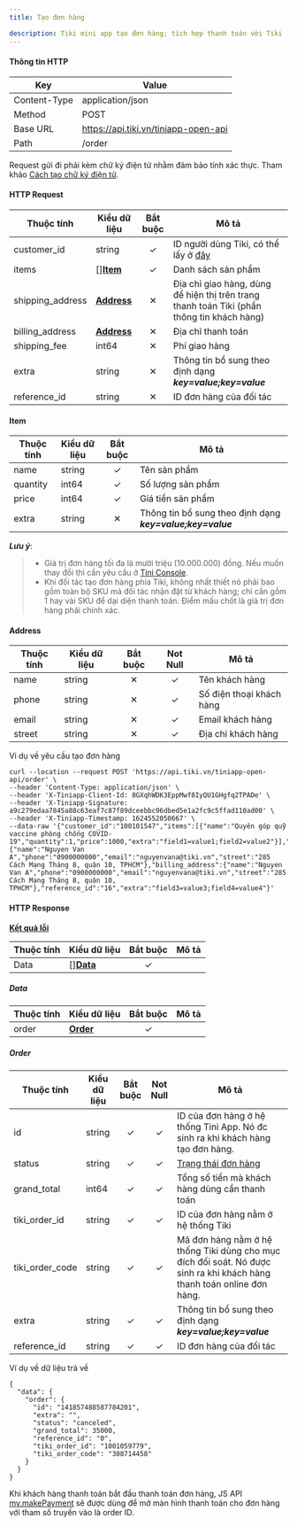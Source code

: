 ```yaml
---
title: Tạo đơn hàng

description: Tiki mini app tạo đơn hàng; tích hợp thanh toán với Tiki
---
```


#### Thông tin HTTP

| Key          | Value                                |
| ------------ | ------------------------------------ |
| Content-Type | application/json                     |
| Method       | POST                                 |
| Base URL     | https://api.tiki.vn/tiniapp-open-api |
| Path         | /order                               |

Request gửi đi phải kèm chữ ký điện tử nhằm đảm bảo tính xác thực. Tham khảo [Cách tạo chữ ký điện tử](../platform-api/calculate-signature).

#### HTTP Request

| Thuộc tính       | Kiểu dữ liệu            | Bắt buộc | Mô tả                                                                                                |
| ---------------- | ----------------------- | :------: | ---------------------------------------------------------------------------------------------------- |
| customer_id      | string                  |    ✓     | ID người dùng Tiki, có thể lấy ở [đây](../platform-api/exchange-auth-token#get-info-from-auth-token) |
| items            | []**[Item](#item)**     |    ✓     | Danh sách sản phẩm                                                                                   |
| shipping_address | **[Address](#address)** |    ✕     | Địa chỉ giao hàng, dùng để hiện thị trên trang thanh toán Tiki (phần thông tin khách hàng)           |
| billing_address  | **[Address](#address)** |    ✕     | Địa chỉ thanh toán                                                                                   |
| shipping_fee     | int64                   |    ✕     | Phí giao hàng                                                                                        |
| extra            | string                  |    ✕     | Thông tin bổ sung theo định dạng **_key=value;key=value_**                                           |
| reference_id     | string                  |    ✕     | ID đơn hàng của đối tác                                                                              |

#### Item

| Thuộc tính | Kiểu dữ liệu | Bắt buộc | Mô tả                                                      |
| ---------- | ------------ | :------: | ---------------------------------------------------------- |
| name       | string       |    ✓     | Tên sản phẩm                                               |
| quantity   | int64        |    ✓     | Số lượng sản phẩm                                          |
| price      | int64        |    ✓     | Giá tiền sản phẩm                                          |
| extra      | string       |    ✕     | Thông tin bổ sung theo định dạng **_key=value;key=value_** |

**_Lưu ý_**:

> - Giá trị đơn hàng tối đa là mười triệu (10.000.000) đồng. Nếu muốn thay đổi thì cần yêu cầu ở [Tini Console](https://developers.tiki.vn/apps).
> - Khi đối tác tạo đơn hàng phía Tiki, không nhất thiết nó phải bao gồm toàn bộ SKU mà đối tác nhận đặt từ khách hàng; chỉ cần gồm 1 hay vài SKU để dại diện thanh toán. Điểm mấu chốt là giá trị đơn hàng phải chính xác.

#### Address

| Thuộc tính | Kiểu dữ liệu | Bắt buộc | Not Null | Mô tả                    |
| ---------- | ------------ | :------: | :------: | ------------------------ |
| name       | string       |    ✕     |    ✓     | Tên khách hàng           |
| phone      | string       |    ✕     |    ✓     | Số điện thoại khách hàng |
| email      | string       |    ✕     |    ✓     | Email khách hàng         |
| street     | string       |    ✕     |    ✓     | Địa chỉ khách hàng       |

Vi dụ về yêu cầu tạo đơn hàng

```
curl --location --request POST 'https://api.tiki.vn/tiniapp-open-api/order' \
--header 'Content-Type: application/json' \
--header 'X-Tiniapp-Client-Id: 8GXqhWDK3EppMwf8IyQU1GHgfq2TPADe' \
--header 'X-Tiniapp-Signature: a9c279edaa7845a88c63eaf7c87f89dceebbc96dbed5e1a2fc9c5ffad110ad00' \
--header 'X-Tiniapp-Timestamp: 1624552050667' \
--data-raw '{"customer_id":"100101547","items":[{"name":"Quyên góp quỹ vaccine phòng chống COVID-19","quantity":1,"price":1000,"extra":"field1=value1;field2=value2"}],"shipping_address":{"name":"Nguyen Van A","phone":"0900000000","email":"nguyenvana@tiki.vn","street":"285 Cách Mạng Tháng 8, quận 10, TPHCM"},"billing_address":{"name":"Nguyen Van A","phone":"0900000000","email":"nguyenvana@tiki.vn","street":"285 Cách Mạng Tháng 8, quận 10, TPHCM"},"reference_id":"16","extra":"field3=value3;field4=value4"}'
```

#### HTTP Response

[**Kết quả lỗi**](error-code)

| Thuộc tính | Kiểu dữ liệu        | Bắt buộc | Mô tả |
| ---------- | ------------------- | :------: | ----- |
| Data       | []**[Data](#data)** |    ✓     |       |

##### Data

| Thuộc tính | Kiểu dữ liệu        | Bắt buộc | Mô tả |
| ---------- | ------------------- | :------: | ----- |
| order      | **[Order](#order)** |    ✓     |       |

##### Order

| Thuộc tính      | Kiểu dữ liệu | Bắt buộc | Not Null | Mô tả                                                                                                                  |
| --------------- | ------------ | :------: | :------: | ---------------------------------------------------------------------------------------------------------------------- |
| id              | string       |    ✓     |    ✓     | ID của đơn hàng ở hệ thống Tini App. Nó đc sinh ra khi khách hàng tạo đơn hàng.                                        |
| status          | string       |    ✓     |    ✓     | [Trạng thái đơn hàng](order-status)                                                                                    |
| grand_total     | int64        |    ✓     |    ✓     | Tổng số tiền mà khách hàng dùng cần thanh toán                                                                         |
| tiki_order_id   | string       |    ✓     |    ✓     | ID của đơn hàng nằm ở hệ thống Tiki                                                                                    |
| tiki_order_code | string       |    ✓     |    ✓     | Mã đơn hàng nằm ở hệ thống Tiki dùng cho mục đích đối soát. Nó được sinh ra khi khách hàng thanh toán online đơn hàng. |
| extra           | string       |    ✓     |    ✓     | Thông tin bổ sung theo định dạng **_key=value;key=value_**                                                             |
| reference_id    | string       |    ✓     |    ✓     | ID đơn hàng của đối tác                                                                                                |

Ví dụ về dữ liệu trả về

```
{
  "data": {
    "order": {
      "id": "141857488587784201",
      "extra": "",
      "status": "canceled",
      "grand_total": 35000,
      "reference_id": "0",
      "tiki_order_id": "1001059779",
      "tiki_order_code": "308714458"
    }
  }
}
```

Khi khách hàng thanh toán bắt đầu thanh toán đơn hàng, JS API [my.makePayment](/docs/api/open/make-payment) sẽ được dùng để mở màn hình thanh toán cho đơn hàng với tham số truyền vào là order ID.
